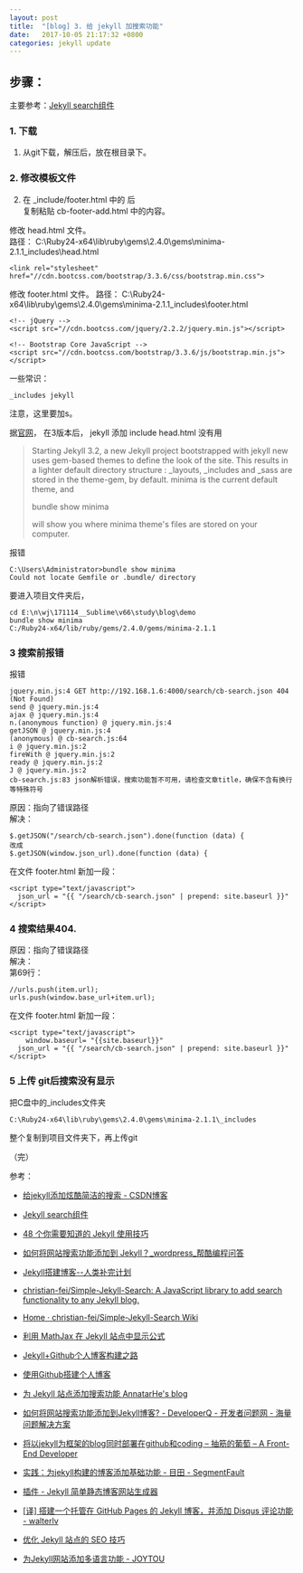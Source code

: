 ```yaml
---
layout: post
title:  "[blog] 3. 给 jekyll 加搜索功能"
date:   2017-10-05 21:17:32 +0800
categories: jekyll update
---
```


## 步骤： ##
主要参考：[Jekyll search组件](https://www.codeboy.me/2016/01/18/jekyll-search-component/)
### 1. 下载 ###
1. 从git下载，解压后，放在根目录下。

### 2. 修改模板文件 ###

2. 在 _include/footer.html 中的 </footer> 后  
复制粘贴 cb-footer-add.html 中的内容。


修改 head.html 文件。  
路径： C:\Ruby24-x64\lib\ruby\gems\2.4.0\gems\minima-2.1.1\_includes\head.html 

	<link rel="stylesheet" href="//cdn.bootcss.com/bootstrap/3.3.6/css/bootstrap.min.css">

修改 footer.html 文件。
路径： C:\Ruby24-x64\lib\ruby\gems\2.4.0\gems\minima-2.1.1\_includes\footer.html

	<!-- jQuery -->
	<script src="//cdn.bootcss.com/jquery/2.2.2/jquery.min.js"></script>
	
	<!-- Bootstrap Core JavaScript -->
	<script src="//cdn.bootcss.com/bootstrap/3.3.6/js/bootstrap.min.js"></script>

一些常识： 

	_includes jekyll 
注意，这里要加s。    


据[官网](https://jekyllrb.com/docs/structure/)， 
在3版本后，
jekyll 添加 include head.html 没有用   

> Starting Jekyll 3.2, a new Jekyll project bootstrapped with jekyll new uses gem-based themes to define the look of the site. This results in a lighter default directory structure : _layouts, _includes and _sass are stored in the theme-gem, by default.
> minima is the current default theme, and 	
>		
>	bundle show minima 
>		
> will show you where minima theme's files are stored on your computer.

报错

	C:\Users\Administrator>bundle show minima
	Could not locate Gemfile or .bundle/ directory

要进入项目文件夹后，

	cd E:\n\wj\171114__Sublime\v66\study\blog\demo
	bundle show minima
	C:/Ruby24-x64/lib/ruby/gems/2.4.0/gems/minima-2.1.1

### 3 搜索前报错 ###

报错

	jquery.min.js:4 GET http://192.168.1.6:4000/search/cb-search.json 404 (Not Found)
	send @ jquery.min.js:4
	ajax @ jquery.min.js:4
	n.(anonymous function) @ jquery.min.js:4
	getJSON @ jquery.min.js:4
	(anonymous) @ cb-search.js:64
	i @ jquery.min.js:2
	fireWith @ jquery.min.js:2
	ready @ jquery.min.js:2
	J @ jquery.min.js:2
	cb-search.js:83 json解析错误，搜索功能暂不可用，请检查文章title，确保不含有换行等特殊符号

原因：指向了错误路径   
解决：

	$.getJSON("/search/cb-search.json").done(function (data) {
	改成
	$.getJSON(window.json_url).done(function (data) {


在文件 footer.html 新加一段：

	<script type="text/javascript">
	  json_url = "{{ "/search/cb-search.json" | prepend: site.baseurl }}"
	</script>
	
### 4 搜索结果404. ###

原因：指向了错误路径   
解决：   
第69行： 

    //urls.push(item.url);
    urls.push(window.base_url+item.url);

在文件 footer.html 新加一段：

	<script type="text/javascript">
		window.baseurl= "{{site.baseurl}}"
	  json_url = "{{ "/search/cb-search.json" | prepend: site.baseurl }}"
	</script>

### 5 上传 git后搜索没有显示 ###

把C盘中的_includes文件夹
	
	C:\Ruby24-x64\lib\ruby\gems\2.4.0\gems\minima-2.1.1\_includes

整个复制到项目文件夹下，再上传git


（完）


参考： 

* [给jekyll添加炫酷简洁的搜索 - CSDN博客](http://blog.csdn.net/dliyuedong/article/details/46848155) 
* [Jekyll search组件](https://www.codeboy.me/2016/01/18/jekyll-search-component/)

* [48 个你需要知道的 Jekyll 使用技巧](https://crispgm.com/page/48-tips-for-jekyll-you-should-know.html)
* [如何将网站搜索功能添加到 Jekyll？_wordpress_帮酷编程问答](https://ask.helplib.com/wordpress/post_1054023)

* [Jekyll搭建博客--人类补完计划](http://xiaokedada.com/2017/05/09/Jekyll-second/)
* [christian-fei/Simple-Jekyll-Search: A JavaScript library to add search functionality to any Jekyll blog.](https://github.com/christian-fei/Simple-Jekyll-Search)
* [Home · christian-fei/Simple-Jekyll-Search Wiki](https://github.com/christian-fei/Simple-Jekyll-Search/wiki#enabling-full-text-search)

* [利用 MathJax 在 Jekyll 站点中显示公式](https://www.weining.me/2014/04/29/jekyll-with-kramdown-and-mathjax)
* [Jekyll+Github个人博客构建之路](http://robotkang.cc/2017/03/HowToCreateBlog/)
* [使用Github搭建个人博客](http://www.datakit.cn/blog/2014/11/28/Github_build_blog.html)

* [为 Jekyll 站点添加搜索功能  AnnatarHe's blog](https://annatarhe.github.io/2016/03/29/add-search-function-at-github-pages.html)
* [如何将网站搜索功能添加到Jekyll博客? - DeveloperQ - 开发者问题网 - 海量问题解决方案](http://www.developerq.com/article/1502492089)

* [将以jekyll为框架的blog同时部署在github和coding – 抽筋的葡萄 – A Front-End Developer](http://www.choujindeputao.com/deploy-blog/)
* [实践：为jekyll构建的博客添加基础功能 - 目田 - SegmentFault](http://https://segmentfault.com/a/1190000000513006)
* [插件 - Jekyll  简单静态博客网站生成器](http://jekyllcn.com/docs/plugins/)
* [[译] 搭建一个托管在 GitHub Pages 的 Jekyll 博客，并添加 Disqus 评论功能 - walterlv](https://walterlv.oschina.io/jekyll/2017/09/15/setup-a-jekyll-blog-1.html)
* [优化 Jekyll 站点的 SEO 技巧](http://www.huangyanlin.com/2012/01/16/the-seo-for-jekyll-blog.html)
* [为Jekyll网站添加多语言功能 - JOYTOU](http://https://joytou.nets.hk/2017/08/07/multiple-languages/)

